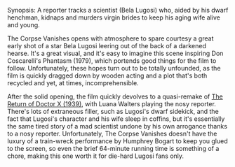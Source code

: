 Synopsis: A reporter tracks a scientist (Bela Lugosi) who, aided by his dwarf henchman, kidnaps and murders virgin brides to keep his aging wife alive and young.

The Corpse Vanishes opens with atmosphere to spare courtesy a great early shot of a star Bela Lugosi leering out of the back of a darkened hearse. It's a great visual, and it's easy to imagine this scene inspiring Don Coscarelli's Phantasm (1979), which portends good things for the film to follow. Unfortunately, these hopes turn out to be totally unfounded, as the film is quickly dragged down by wooden acting and a plot that's both recycled and yet, at times, incomprehensible.

After the solid opening, the film quickly devolves to a quasi-remake of <a href="/browse/reviews/the-return-of-doctor-x-1939/"> The Return of Doctor X (1939)</a>, with Luana Walters playing the nosy reporter. There's lots of extraneous filler, such as Lugosi's dwarf sidekick, and the fact that Lugosi's character and his wife sleep in coffins, but it's essentially the same tired story of a mad scientist undone by his own arrogance thanks to a nosy reporter. Unfortunately, The Corpse Vanishes doesn't have the luxury of a train-wreck performance by Humphrey Bogart to keep you glued to the screen, so even the brief 64-minute running time is something of a chore, making this one worth it for die-hard Lugosi fans only.

